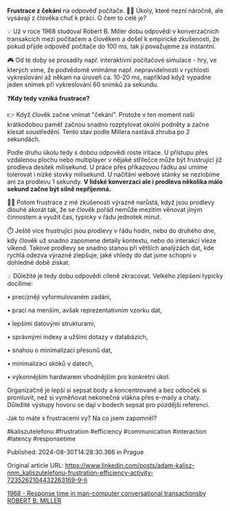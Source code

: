 **Frustrace z čekání** na odpověď počítače. 😮‍💨 Úkoly, které nezní náročně, ale vysávají z člověka chuť k práci. O čem to celé je?


💡 Už v roce 1968 studoval Robert B. Miller dobu odpovědi v konverzačních transakcích mezi počítačem a člověkem a došel k empirické zkušenosti, že pokud přijde odpověď počítače do 100 ms, tak ji považujeme za instantní.


🎮 Od té doby se prosadily např. interaktivní počítačové simulace - hry, ve kterých víme, že podvědomě vnímáme např. nepravidelnosti v rychlosti vykreslování až někam na úroveň ca. 10-20 ms, například když vypadne jeden snímek při vykreslování 60 snímků za sekundu.


❓**Kdy tedy vzniká frustrace?**


👉 Když člověk začne vnímat "čekání". Protože v ten moment naši krátkodobou paměť začnou snadno rozptylovat okolní podněty a začne klesat soustředění. Tento stav podle Millera nastává zhruba po 2 sekundách.


Podle druhu úkolu tedy s dobou odpovědi roste iritace. U přístupu přes vzdálenou plochu nebo multiplayer v nějaké střílečce může být frustrující již prodleva desítek milisekund. U práce přes příkazovou řádku asi umíme tolerovat i nízké stovky milisekund. U načítání webové stánky se nezlobíme ani za prodlevu 1 sekundy. **V lidské konverzaci ale i prodleva několika málo sekund začne být silně nepříjemná.**


😮‍💨 Potom frustrace z mé zkušenosti výrazně narůstá, když jsou prodlevy dlouhé akorát tak, že se člověk pořád nemůže mezitím věnovat jiným činnostem a využít čas, typicky v řádu jednotek minut.


⏱️ Ještě více frustrující jsou prodlevy v řádu hodin, nebo do druhého dne, kdy člověk už snadno zapomene detaily kontextu, nebo do interakcí vleze víkend. Takové prodlevy se snadno stanou při větších analýzách dat, kde rychlá odezva výrazně zlepšuje, jaké vhledy do dat jsme schopni v dohledné době získat.


💡 Důležité je tedy dobu odpovědi cíleně zkracovat. Velkého zlepšení typicky docílíme:

• precizněji vyformulovaném zadání,

• prací na menším, avšak reprezentativním vzorku dat,

• lepšími datovými strukturami,

• správnými indexy a užšími dotazy v databázích,

• snahou o minimalizaci přesunů dat,

• minimalizací skoků v datech,

• výkonnějším hardwarem vhodnějším pro konkrétní úkol.


Organizačně je lepší si sepsat body a koncentrovaně a bez odboček si promluvit, než si vyměňovat nekonečná vlákna přes e-maily a chaty. Důležité výstupy hovoru se dají v bodech sepsat pro pozdější referenci.


Jak to máte s frustracemi vy? Na co jsem zapomněl?


#kaliszutelefonu #frustration #efficiency #communication #interaction #latency #responsetime


Published: 2024-08-30T14:28:30.366 in Prague

Original article URL: https://www.linkedin.com/posts/adam-kalisz-nnm_kaliszutelefonu-frustration-efficiency-activity-7235262104432263169-9-Ii

[1968 - Response time in man-computer conversational transactionsby ROBERT B. MILLER](./media/1968-miller-response-time.png)
